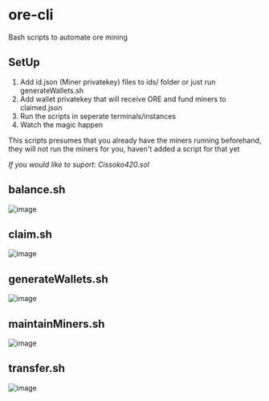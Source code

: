 # ore-cli
Bash scripts to automate ore mining

## SetUp
  1) Add id.json (Miner privatekey) files to ids/ folder or just run generateWallets.sh
  2) Add wallet privatekey that will receive ORE and fund miners to claimed.json
  3) Run the scripts in seperate terminals/instances
  4) Watch the magic happen

This scripts presumes that you already have the miners running beforehand, they will not run the miners for you, haven't added a script for that yet

*If you would like to suport: Cissoko420.sol*

## balance.sh
![image](https://github.com/Cissoko420/ore-cli/assets/59943539/322f811e-acd6-46f4-9622-6cd450de8441)

## claim.sh
![image](https://github.com/Cissoko420/ore-cli/assets/59943539/b3f5ad46-314a-44cb-b459-6cfcb8d0de0a)

## generateWallets.sh
![image](https://github.com/Cissoko420/ore-cli/assets/59943539/8676986b-8663-444d-891e-dcc697d30efc)

## maintainMiners.sh
![image](https://github.com/Cissoko420/ore-cli/assets/59943539/521e7f09-7ca7-4961-a910-f0268f1eeb15)

## transfer.sh
![image](https://github.com/Cissoko420/ore-cli/assets/59943539/e265021e-1dc6-4e57-906a-b4283794146d)
